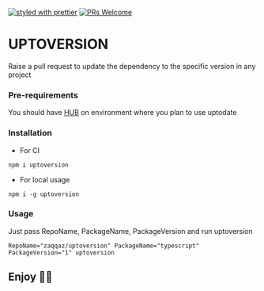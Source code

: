 [![styled with prettier](https://img.shields.io/badge/styled_with-prettier-ff69b4.svg)](https://github.com/prettier/prettier)
[![PRs Welcome](https://img.shields.io/badge/PRs-welcome-brightgreen.svg)](#)

# UPTOVERSION
Raise a pull request to update the dependency to the specific version in any project

### Pre-requirements
You should have [HUB](https://formulae.brew.sh/formula/hub) on environment where you plan to use uptodate

### Installation

- For CI
```
npm i uptoversion
```

- For local usage
```
npm i -g uptoversion
```

### Usage

Just pass RepoName, PackageName, PackageVersion and run uptoversion
```
RepoName="zaqqaz/uptoversion" PackageName="typescript" PackageVersion="1" uptoversion
```

## Enjoy 🚀🥤
